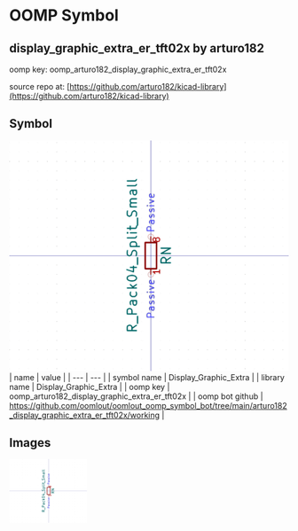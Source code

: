 # OOMP Symbol  
## display_graphic_extra_er_tft02x  by arturo182  
  
oomp key: oomp_arturo182_display_graphic_extra_er_tft02x  
  
source repo at: [https://github.com/arturo182/kicad-library](https://github.com/arturo182/kicad-library)  
## Symbol  
  
[![working.png](working_600.png)](working.png)  
| name | value | 
| --- | --- | 
| symbol name | Display_Graphic_Extra | 
| library name | Display_Graphic_Extra | 
| oomp key | oomp_arturo182_display_graphic_extra_er_tft02x | 
| oomp bot github | https://github.com/oomlout/oomlout_oomp_symbol_bot/tree/main/arturo182_display_graphic_extra_er_tft02x/working | 
## Images  
  
[![working.png](working_140.png)](working.png)  
